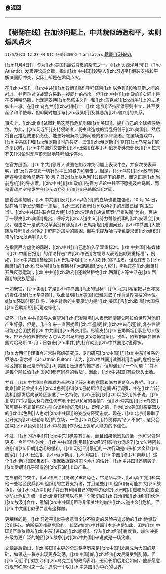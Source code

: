 ###  [:house:返回](README.md)
---


## 【秘翻在线】在加沙问题上，中共貌似缔造和平，实则煽风点火
`11/5/2023 12:28 PM UTC 秘密翻譯組G-Translators` [轉載自GNews](https://gnews.org/articles/1924680)

[[zh:11月4日]]，作为[[zh:美国]]最受尊敬的杂志之一，《[[zh:大西洋月刊]]》（The Atlantic）发表评论员文章，指出[[zh:中共国]]领导人[[zh:习近平]]假装支持和平解决国际冲突，实际上却是在煽风点火。

在[[zh:中东]]，[[zh:中共]][[zh:政府]]强烈呼吁结束[[zh:以色列]]和哈马斯之间的战斗，并声称对交战双方采取一视同仁的态度。但[[zh:中共]][[zh:政府]]实际上是在支持哈马斯，也就是支持[[zh:恐怖主义]]，和[[zh:乌克兰]][[zh:战争]]上的立场如出一辙。在[[zh:乌克兰]][[zh:战争]]上，[[zh:北京]]坚持所谓原则中立，甚至发起了和平使命，但却同时加深与[[zh:俄罗斯]]及其总统[[zh:普京]]的关系。

事实上，[[zh:北京]]试图利用这两场危机削弱[[zh:美国]]，提升自己的全球领导地位。为此，[[zh:习近平]]支持侵略者，将由此造成的混乱归咎于[[zh:美国]]，然后将自己描绘成更负责任、能更好地解决世界问题的和平缔造者。在这场游戏中，[[zh:中共国]]和[[zh:俄罗斯]]同舟共济，正值[[zh:俄罗斯]]军队在[[zh:乌克兰]]屠杀平民时，[[zh:中共国外交部长]][[zh:王毅]]在与[[zh:俄罗斯外交部长]][[zh:拉夫罗夫]]讨论时却厚颜无耻地呼吁加沙停火。

在官方层面，[[zh:中共]]领导人试图在加沙冲突问题上表现中立，并多次发表声明，如“反对并谴责一切针对平民的暴力和袭击”。但是，[[zh:中共]][[zh:政府]]明确避免谴责哈马斯在 10 月 7 日对[[zh:以色列]]公民犯下的暴行，而这正是[[zh:当前危机]]的导火索。[[zh:中共]][[zh:政府]]在官方评论中甚至不愿提及哈马斯，而是声称冲突是发生在[[zh:以色列]]和[[zh:巴勒斯坦]]之间。

随着战事加剧，[[zh:中共国]]反对[[zh:以色列]]的立场也更加强硬。10 月 14 日，就在哈马斯发动袭击一周后，[[zh:王毅]]表示[[zh:以色列]]的反应已经“防卫过当”。[[zh:中共国驻联合国大使]]以[[zh:安理会]]决议草案“严重失衡”为由，否决了一项由[[zh:美国]]提出、呼吁为[[zh:人道主义]]努力暂停战事的[[zh:安理会]]决议，理由之一是该决议草案没有涉及[[zh:巴勒斯坦]]建国问题。[[zh:中共国]]大使随后呼吁[[zh:以色列]]解除对加沙的围困，但并未提及哈马斯或要求该[[zh:组织]]释放[[zh:以色列]]人质。

在指责西方虚伪的同时，[[zh:中共]]自己也陷入了双重标准。[[zh:中共国]]有媒体《[[zh:中国日报]]》的评论抨击“许[[zh:多西]]方领导人表现出的双重标准”，例如，[[zh:中共国]]曾经是[[zh:巴勒斯坦]][[zh:人权]]利的捍卫者，但现在却对[[zh:新疆]]的[[zh:维吾尔族]][[zh:穆斯林]]大肆践踏[[zh:人权]]，声称正在[[zh:新疆]]开展反恐运动；[[zh:中共]][[zh:政府]]还断然拒绝[[zh:西藏]]人等生活在[[zh:西藏]]的民族愿望。

一如既往，[[zh:美国]]才是[[zh:中共国]]真正的目标：[[zh:北京]]希望把以巴冲突的责任推给[[zh:华盛顿]]，以此证明[[zh:美国]]已经失去了作为世界领袖的地位。《[[zh:环球时报]]》称，冲突背后的主要驱动力是“[[zh:美国]]和[[zh:欧洲]]大国将[[zh:巴勒斯坦]]问题边缘化”。

显然，[[zh:中共]]领导人希望对[[zh:巴勒斯坦]]人表示同情能让阿拉伯世界对他们产生好感，但是，几十年来一直困扰着[[zh:华盛顿]]的[[zh:中东问题]]的复杂性很可能也会困扰着[[zh:中共国]][[zh:外交]]官。尽管支持[[zh:巴勒斯坦]]事业的人很多，但许多阿拉伯领导人也认为哈马斯是[[zh:恐怖组织]]。例如，阿拉伯联合酋长国对哈马斯 10 月 7 日袭击[[zh:事件]]的批评就比[[zh:中共国]]尖锐得多。

[[zh:大西洋]]理事会非常驻高级研究员、专门研究[[zh:中国]]与[[zh:中东]]关系的乔纳森·富尔顿（Jonathan Fulton）认为，[[zh:中共国]]试图利用当前的危机在该地区推销自己是所有受[[zh:美国]]压迫者的拥护者，但却遇到了一个问题：“并不是每个阿拉伯[[zh:国家]]都有同样的看法”，因此，[[zh:中共国]]有些灰头土脸。

并且，[[zh:中共国]]意图成为全球和平缔造者的意愿和能力更是令人失望。[[zh:北京]]此前曾提出在[[zh:以色列]]和[[zh:巴勒斯坦]]之间进行调解，并在[[zh:当前危机]]爆发后向该地区派遣了一名特使。[[zh:王毅]]对[[zh:以色列]]外长说，[[zh:北京]]“将尽最大努力做任何有利于巴以和解的事情”，但[[zh:中共国]][[zh:外交]]官可能并不具备将双方引向谈判桌的吸引力。即使之前，作为[[zh:美国]]亲密盟友的[[zh:以色列]]人也对[[zh:中共国]]的姿态持怀疑态度。现在，[[zh:北京]]采取了公开支持[[zh:巴勒斯坦]]的立场，一位[[zh:以色列]]特使称其“令人不安”，这只会加深[[zh:以色列]]对[[zh:中共国]]作为公正调解人能力的不信任。

不过，[[zh:习近平]]在[[zh:中东]]确实有关系，而且如果他愿意的话，他可以做得更多。今年早些时候，[[zh:中共国]]利用其[[zh:经济]]影响力促成了[[zh:沙特阿拉伯]]和[[zh:伊朗]]之间的缓和。[[zh:习近平]]最近的一次行动是带头扩大金砖[[zh:国家]]（[[zh:巴西]]、[[zh:俄罗斯]]、[[zh:印度]]、[[zh:中国]]和[[zh:南非]]）这个[[zh:新兴国家集团]]。根据数据提供商 Kpler 的估计，[[zh:中共国]]还购买了[[zh:伊朗]]几乎所有的[[zh:石油]]出口产品。

在当前的冲突中，[[zh:德黑兰]]扮演了重要角色，它是哈马斯、[[zh:真主党]]和其他一些地区民兵[[zh:组织]]的主要支持者，并且这些[[zh:组织]]有可能扩大[[zh:战争]]。但[[zh:习近平]]似乎并没有利用自己的影响力促使[[zh:伊朗]]缓和危机或至少防止危机升级。[[zh:北京]]还可以与另一个密切的[[zh:政治]]和[[zh:经济]]伙伴[[zh:埃及]]合作，缓解[[zh:中共国]]声称非常关注的加沙[[zh:人道主义]]危机。但[[zh:中共国]]似乎并没有这样做。

更糟糕的是，[[zh:习近平]]似乎愿意冒全球不稳定的风险来追求他的[[zh:地缘政治]]野心。他所玩游戏是危险的，甚至对[[zh:中共国]]本身也是如此，因为[[zh:中国]]严重依赖从[[zh:中东]]进口的[[zh:能源]]。仅从[[zh:经济]]角度看，加沙冲突升级为更广泛的地区[[zh:战争]]对[[zh:中共国]]来说就是一场灾难。

文章最后指出，[[zh:美国]]主导的全球秩序历来是[[zh:中国]]发展成为大国的基础，如果这一秩序出现更多动荡，[[zh:中国]]的[[zh:经济]]发展将受到削弱。但[[zh:习近平]]对加沙和[[zh:乌克兰]]的政策表明，无论长期后果会如何，他都愿意将现有秩序付之一炬，追求一个以[[zh:中共国]]为中心的世界。
